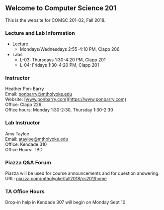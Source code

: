 ## Welcome to Computer Science 201

This is the website for COMSC 201-02, Fall 2018.

### Lecture and Lab Information

* Lecture
  * Mondays/Wednesdays 2:55-4:10 PM, Clapp 206
* Labs
  * L-03: Thursdays 1:30-4:20 PM, Clapp 201
  * L-04: Fridays 1:30-4:20 PM, Clapp 201
  
### Instructor
Heather Pon-Barry  
Email: ponbarry@mtholyoke.edu  
Website: [www.ponbarry.com](https://www.ponbarry.com)  
Office: Clapp 226  
Office hours: Monday 1:30-2:30, Thursday 1:30-2:30

### Lab Instructor
Amy Tayloe  
Email: atayloe@mtholyoke.edu  
Office: Kendade 310  
Office Hours: TBD

### Piazza Q&A Forum
Piazza will be used for course announcements and for question answering. URL: [piazza.com/mtholyoke/fall2018/cs201/home](http://piazza.com/mtholyoke/fall2018/cs201/home)

### TA Office Hours
Drop-in help in Kendade 307 will begin on Monday Sept 10 


